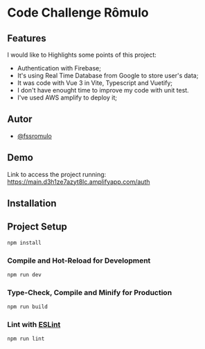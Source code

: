 # Code Challenge Rômulo

## Features

I would like to Highlights some points of this project:

-  Authentication with Firebase;
-  It's using Real Time Database from Google to store user's data;
-  It was code with Vue 3 in Vite, Typescript and Vuetify;
-  I don't have enought time to improve my code with unit test.
-  I've used AWS amplify to deploy it;

## Autor

-  [@fssromulo](https://github.com/fssromulo)

## Demo

Link to access the project running: https://main.d3h1ze7azyt8lc.amplifyapp.com/auth

## Installation

## Project Setup

```sh
npm install
```

### Compile and Hot-Reload for Development

```sh
npm run dev
```

### Type-Check, Compile and Minify for Production

```sh
npm run build
```

### Lint with [ESLint](https://eslint.org/)

```sh
npm run lint
```

